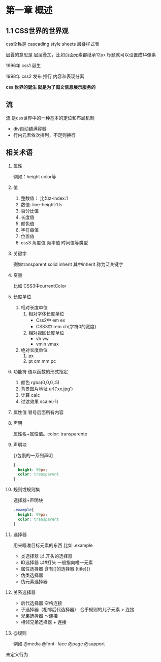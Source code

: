 # 第一章 概述

## 1.1 CSS世界的世界观

css全称是 cascading style sheets  层叠样式表

层叠的意思是 层层叠加，比如页面元素都继承12px  标题就可以设置成14像素

1996年 css1 诞生

1998年 css2 发布 推行 内容和表现分离

**css 世界的诞生 就是为了图文信息展示服务的**



## 流

流   是css世界中的一种基本的定位和布局机制

+ div自动铺满容器
+ 行内元素依次排列，不足则换行





## 相关术语

1. 属性

   例如：height color等

2. 值

   1. 整数值： 比如z-index:1 
   2. 数值: line-height:1.5
   3. 百分比值
   4. 长度值
   5. 颜色值
   6. 字符串值
   7. 位置值
   8. css3 角度值 频率值 时间值等类型

3. 关键字

   例如transparent  solid inherit 其中inherit 称为泛关键字

4. 变量

   比如 CSS3中currentColor 

5. 长度单位

   1. 相对长度单位
      1. 相对字体长度单位
         +  Css2中 em ex
         + CSS3中 rem ch(字符0的宽度)
      2. 相对视区长度单位
         + vh vw
         + vmin vmax
   2. 绝对长度单位
      1. px
      2. pt cm mm pc

6. 功能符  值以函数的形式指定

   1. 颜色 rgba(0,0,0,.5)
   2. 背景图片地址 url('xx.jpg')
   3. 计算 calc 
   4. 过渡效果 scale(-1)

7. 属性值 冒号后面所有内容

8. 声明

   属性名+属性值。color: transparente 

9. 声明块

   {}包裹的一系列声明

   ```css
   {
     height: 99px;
     color: transparent
   }
   ```

10. 规则或规则集

    选择器+声明块

    ```css
    .example{
      height: 99px;
      color: transparent
    }
    ```

11. 选择器

    用来瞄准目标元素的东西 比如 .example

    + 类选择器  以.开头的选择器
    + ID选择器  以#打头 一般指向唯一元素
    + 属性选择器 含有[]的选择器 [title]{}
    + 伪类选择器
    + 伪元素选择器

12. 关系选择器

    + 后代选择器              空格连接
    + 子选择器（相邻后代选择器）       合乎规则的儿子元素   > 连接
    + 兄弟选择器              ～连接
    + 相邻兄弟选择器       + 连接

13. @规则

    例如 @media @font- face @page @support



未定义行为

 
